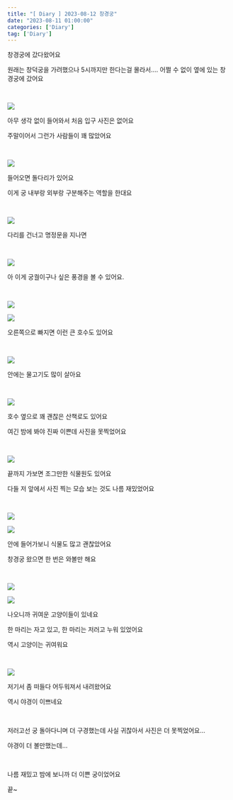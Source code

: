 ```yaml
---
title: "[ Diary ] 2023-08-12 창경궁"
date: "2023-08-11 01:00:00"
categories: ['Diary']
tag: ['Diary']
---
```


창경궁에 갔다왔어요

원래는 창덕궁을 가려했으나 5시까지만 한다는걸 몰라서.... 어쩔 수 없이 옆에 있는 창경궁에 갔어요

<br>

![](/assets/images/2023-08-12-diary/2023-08-14-00-03-38.png)

아무 생각 없이 들어와서 처음 입구 사진은 없어요

주말이어서 그런가 사람들이 꽤 많았어요

<br>

![](/assets/images/2023-08-12-diary/2023-08-14-00-05-01.png)

들어오면 돌다리가 있어요

이게 궁 내부랑 외부랑 구분해주는 역할을 한대요

<br>

![](/assets/images/2023-08-12-diary/2023-08-14-00-07-51.png)

다리를 건너고 명정문을 지나면

<br>

![](/assets/images/2023-08-12-diary/2023-08-14-00-08-02.png)

아 이게 궁궐이구나 싶은 풍경을 볼 수 있어요.

<br>

![](/assets/images/2023-08-12-diary/2023-08-14-00-12-07.png)

![](/assets/images/2023-08-12-diary/2023-08-14-00-12-43.png)

오른쪽으로 빠지면 이런 큰 호수도 있어요

<br>

![](/assets/images/2023-08-12-diary/2023-08-14-00-13-20.png)

안에는 물고기도 많이 살아요

<br>

![](/assets/images/2023-08-12-diary/2023-08-14-00-13-41.png)

호수 옆으로 꽤 괜찮은 산책로도 있어요

여긴 밤에 봐야 진짜 이쁜데 사진을 못찍었어요

<br>

![](/assets/images/2023-08-12-diary/2023-08-14-00-14-51.png)

끝까지 가보면 조그만한 식물원도 있어요

다들 저 앞에서 사진 찍는 모습 보는 것도 나름 재밌었어요

<br>

![](/assets/images/2023-08-12-diary/2023-08-14-00-16-07.png)

![](/assets/images/2023-08-12-diary/2023-08-14-00-16-15.png)

안에 들어가보니 식물도 많고 괜찮았어요

창경궁 왔으면 한 번은 와볼만 해요

<br>

![](/assets/images/2023-08-12-diary/2023-08-14-00-17-54.png)

![](/assets/images/2023-08-12-diary/2023-08-14-00-18-14.png)

나오니까 귀여운 고양이들이 있네요

한 마리는 자고 있고, 한 마리는 저러고 누워 있었어요

역시 고양이는 귀여워요

<br>

![](/assets/images/2023-08-12-diary/2023-08-14-00-19-48.png)

저기서 좀 떠들다 어두워져서 내려왔어요

역시 야경이 이쁘네요

<br>

저러고선 궁 돌아다니며 더 구경했는데 사실 귀찮아서 사진은 더 못찍었어요...

야경이 더 볼만했는데...

<br>

나름 재밌고 밤에 보니까 더 이쁜 궁이었어요

끝~
